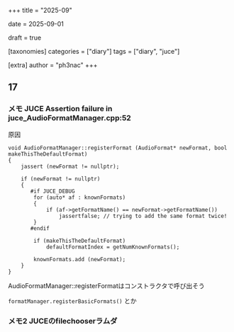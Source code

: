 +++
title = "2025-09"

date = 2025-09-01

draft = true

[taxonomies]
categories = ["diary"]
tags = ["diary", "juce"]

[extra]
author = "ph3nac"
+++

## 17
### メモ JUCE Assertion failure in juce_AudioFormatManager.cpp:52

 原因

```
void AudioFormatManager::registerFormat (AudioFormat* newFormat, bool makeThisTheDefaultFormat)
{
    jassert (newFormat != nullptr);

    if (newFormat != nullptr)
    {
       #if JUCE_DEBUG
        for (auto* af : knownFormats)
        {
            if (af->getFormatName() == newFormat->getFormatName())
                jassertfalse; // trying to add the same format twice!
        }
       #endif

        if (makeThisTheDefaultFormat)
            defaultFormatIndex = getNumKnownFormats();

        knownFormats.add (newFormat);
    }
}
```


AudioFormatManager::registerFormatはコンストラクタで呼び出そう

`formatManager.registerBasicFormats()` とか

### メモ2 JUCEのfilechooserラムダ



